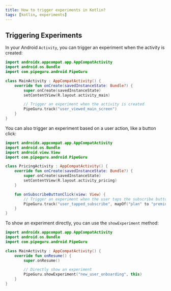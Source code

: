 ```yaml
---
title: How to trigger experiments in Kotlin?
tags: [kotlin, experiments]
---
```


## Triggering Experiments

In your Android `Activity`, you can trigger an experiment when the activity is created:

```kotlin
import androidx.appcompat.app.AppCompatActivity
import android.os.Bundle
import com.pipeguru.android.PipeGuru

class MainActivity : AppCompatActivity() {
    override fun onCreate(savedInstanceState: Bundle?) {
        super.onCreate(savedInstanceState)
        setContentView(R.layout.activity_main)

        // Trigger an experiment when the activity is created
        PipeGuru.track("user_viewed_main_screen")
    }
}
```

You can also trigger an experiment based on a user action, like a button click:

```kotlin
import androidx.appcompat.app.AppCompatActivity
import android.os.Bundle
import android.view.View
import com.pipeguru.android.PipeGuru

class PricingActivity : AppCompatActivity() {
    override fun onCreate(savedInstanceState: Bundle?) {
        super.onCreate(savedInstanceState)
        setContentView(R.layout.activity_pricing)
    }

    fun onSubscribeButtonClick(view: View) {
        // Trigger an experiment when the user taps the subscribe button
        PipeGuru.track("user_tapped_subscribe", mapOf("plan" to "premium"))
    }
}
```

To show an experiment directly, you can use the `showExperiment` method:

```kotlin
import androidx.appcompat.app.AppCompatActivity
import android.os.Bundle
import com.pipeguru.android.PipeGuru

class MainActivity : AppCompatActivity() {
    override fun onResume() {
        super.onResume()

        // Directly show an experiment
        PipeGuru.showExperiment("new_user_onboarding", this)
    }
}
```